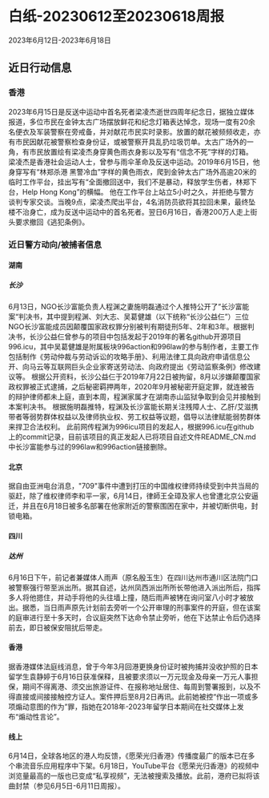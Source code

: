 # 白纸-20230612至20230618周报

2023年6月12日-2023年6月18日

## 近日行动信息

### 香港

2023年6月15日是反送中运动中首名死者梁凌杰逝世四周年纪念日，据独立媒体报道，多位市民在金钟太古广场摆放鲜花和纪念灯箱表达悼念，现场一度有20余名便衣及军装警察在旁戒备，并对献花市民实时录影。放置的献花被频频收走，亦有市民因献花被警察检查身份证，或被警察开具乱扔垃圾罚单。太古广场外的一角，有市民放置绘有梁凌杰身穿黄色雨衣身影以及写有“信念不死”字样的灯箱。
梁凌杰是香港社会运动人士，曾参与雨伞革命及反送中运动。2019年6月15日，他身穿写有“林郑杀港 黑警冷血”字样的黄色雨衣，爬到金钟太古广场外高逾20米的临时工作平台，挂出写有“全面撤回送中，我们不是暴动，释放学生伤者，林郑下台，Help Hong Kong”的横幅。
他在工作平台上站立5小时之久，并拒绝与警方谈判专家交谈。当晚9点，梁凌杰爬出平台，4名消防员欲将其拉回未果，最终坠楼不治身亡，成为反送中运动中的首名死者。翌日6月16日，香港200万人走上街头要求撤回《逃犯条例》。

### 近日警方动向/被捕者信息

#### 湖南

##### 长沙

6月13日，NGO长沙富能负责人程渊之妻施明磊通过个人推特公开了”长沙富能案“判决书，其中提到程渊、刘大志、吴葛健雄（以下统称“长沙公益仨”）三位NGO长沙富能成员因颠覆国家政权罪分别被判有期徒刑5年、2年和3年。根据判决书，长沙公益仨曾参与的项目中包括发起于2019年的著名github开源项目996.icu，其中吴葛健雄是附属板块996action和996law的参与制作者，主要工作包括制作《劳动仲裁与劳动诉讼的攻略手册》、利用法律工具向政府申请信息公开、向马云等互联网巨头企业家寄送劳动法、向政府提出《劳动监察条例》修改建议等。
根据公开资料，长沙公益仨于2019年7月22日被拘留，8月以涉嫌颠覆国家政权罪被正式逮捕，之后秘密羁押两年，2020年9月被秘密开庭定罪，就连被告的辩护律师都未上庭，直到本周，程渊家属才在湖南赤山监狱争取到会见并接触到本案判决书。
根据施明磊推特，程渊及长沙富能长期关注残障人士、乙肝/艾滋携带者等弱势群体权益以及律师执业权、劳工权益等议题，倡导以法律赋能弱势群体来捍卫合法权利。
此前网传程渊为996icu项目的发起人，根据996.icu在github上的commit记录，目前该项目的真正发起人已将项目自述文件README_CN.md中长沙富能参与过的996law和996action链接删除。

#### 北京

据自由亚洲电台消息，"709"事件中遭到打压的中国维权律师持续受到中共当局的驱赶，除了维权律师李和平一家，6月14日，律師王全璋及家人也曾遭北京公安逼迁，并且在6月18日被多名部署在他家附近的警察围困在家中，并被切断供电，封锁电箱。

#### 四川

##### 达州

6月16日下午，前记者兼媒体人雨声（原名殷玉生）在四川达州市通川区法院门口被警察强行带至派出所。据其自述，达州凤西派出所所长带他进入派出所后，指挥多人将他摁住，并动手将他的头往墙上撞，随后雨声被铐在询问室八小时才被放出。据悉，当日雨声原先计划前去旁听一个公开审理的刑事案件的开庭，但在该案的庭审进行至十多天时，合议庭突然下达命令禁止旁听，他在下达禁止令后仍选择前去，即日被保安阻扰后带走。

#### 香港

据香港媒体法庭线消息，曾于今年3月回港更换身份证时被拘捕并没收护照的日本留学生袁静婷于6月16日获准保释，且被要求须以一万元现金及母亲一万元人事担保，期间不得离港、须交出旅游证件、在报称地址居住、每周到警署报到，以及不得直接或间接接触控方证人。案件押后至8月2日再讯。此前她被控“作出一项或多项煽动意图的作为”罪，指她在2018年-2023年留学日本期间在社交媒体上发布“煽动性言论”。

#### 线上

6月14日，全球各地区的港人均反馈，《愿荣光归香港》传播度最广的版本已在多个串流音乐应用程序中下架。6月18日，YouTube平台《愿荣光归香港》的视频中浏览量最高的一版也已变成“私享视频”，无法被搜索及播放。此前，港府已拟将该曲封禁（参见6月5日-6月11日周报）。